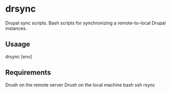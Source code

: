 drsync
=======
Drupal sync scripts. Bash scripts for synchronizing a remote-to-local Drupal instances.

Usaage
------
drsync [env]


Requirements
------------
Drush on the remote server
Drush on the local machine
bash
ssh
rsync
